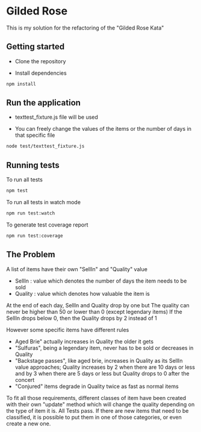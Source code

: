 # Gilded Rose

This is my solution for the refactoring of the "Gilded Rose Kata"

## Getting started

- Clone the repository

- Install dependencies

```sh
npm install
```

## Run the application

- texttest_fixture.js file will be used

- You can freely change the values of the items or the number of days in that specific file

```sh
node test/texttest_fixture.js
```

## Running tests

To run all tests

```sh
npm test
```

To run all tests in watch mode

```sh
npm run test:watch
```

To generate test coverage report

```sh
npm run test:coverage
```

## The Problem

A list of items have their own "SellIn" and "Quality" value

- SellIn : value which denotes the number of days the item needs to be sold
- Quality : value which denotes how valuable the item is

At the end of each day, SellIn and Quality drop by one but The quality can never be higher than 50 or lower than 0 (except legendary items)
If the SellIn drops below 0, then the Quality drops by 2 instead of 1

However some specific items have different rules

- Aged Brie" actually increases in Quality the older it gets
- "Sulfuras", being a legendary item, never has to be sold or decreases in Quality
- "Backstage passes", like aged brie, increases in Quality as its SellIn value approaches;
  Quality increases by 2 when there are 10 days or less and by 3 when there are 5 days or less but
  Quality drops to 0 after the concert
- "Conjured" items degrade in Quality twice as fast as normal items

To fit all those requirements, different classes of item have been created with their own "update" method which will change the quality depending on the type of item it is.
All Tests pass.
If there are new items that need to be classified, it is possible to put them in one of those categories, or even create a new one.
